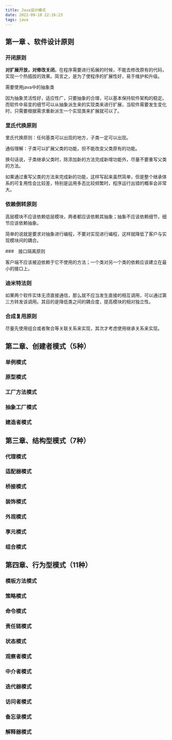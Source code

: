 ```yaml
---
title: Java设计模式
date: 2022-09-18 22:16:23
tags: java
---
```


## 第一章 、软件设计原则

### 开闭原则

**对扩展开放，对修改关闭**。在程序需要进行拓展的时候，不能去修改原有的代码，实现一个热插拔的效果。简言之，是为了使程序的扩展性好，易于维护和升级。

需要使用java中的抽象类

因为抽象灵活性好，适应性广，只要抽象的合理，可以基本保持软件架构的稳定。而软件中易变的细节可以从抽象派生来的实现类来进行扩展，当软件需要发生变化时，只需要根据需求重新派生一个实现类来扩展就可以了。



### 里氏代换原则

里氏代换原则：任何基类可以出现的地方，子类一定可以出现。

通俗理解：子类可以扩展父类的功能，但不能改变父类原有的功能。

换句话说，子类继承父类时，除添加新的方法完成新增功能外，尽量不要重写父类的方法。

如果通过重写父类的方法来完成新的功能，这样写起来虽然简单，但是整个继承体系的可复用性会比较差，特别是运用多态比较频繁时，程序运行出错的概率会非常大。

### 依赖倒转原则

高层模块不应该依赖低层模块，两者都应该依赖其抽象；抽象不应该依赖细节，细节应该依赖抽象。

简单的说就是要求对抽象进行编程，不要对实现进行编程，这样就降低了客户与实现模块间的耦合。

###　接口隔离原则

客户端不应该被迫依赖于它不使用的方法；一个类对另一个类的依赖应该建立在最小的接口上。

### 迪米特法则

如果两个软件实体无须直接通信，那么就不应当发生直接的相互调用，可以通过第三方转发该调用。其目的是降低类之间的耦合度，提高模块的相对独立性。

### 合成复用原则

尽量先使用组合或者聚合等关联关系来实现，其次才考虑使用继承关系来实现。

## 第二章、创建者模式（5种）

### 单例模式



### 原型模式



### 工厂方法模式



### 抽象工厂模式



### 建造者模式



## 第三章、结构型模式（7种）

### 代理模式



### 适配器模式



### 桥接模式



### 装饰模式



### 外观模式



### 享元模式



### 组合模式



## 第四章、行为型模式（11种）

### 模板方法模式



### 策略模式



### 命令模式



### 责任链模式



### 状态模式



### 观察者模式



### 中介者模式



### 迭代器模式



### 访问者模式



### 备忘录模式



### 解释器模式







